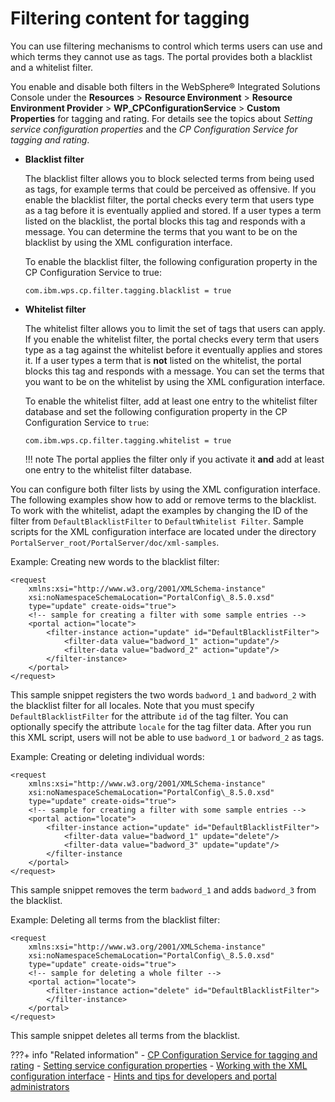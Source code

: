 # Filtering content for tagging

You can use filtering mechanisms to control which terms users can use and which terms they cannot use as tags. The portal provides both a blacklist and a whitelist filter.

You enable and disable both filters in the WebSphere® Integrated Solutions Console under the **Resources** \> **Resource Environment** \> **Resource Environment Provider** \> **WP_CPConfigurationService** \> **Custom Properties** for tagging and rating. For details see the topics about *Setting service configuration properties* and the *CP Configuration Service for tagging and rating*.

-   **Blacklist filter**

    The blacklist filter allows you to block selected terms from being used as tags, for example terms that could be perceived as offensive. If you enable the blacklist filter, the portal checks every term that users type as a tag before it is eventually applied and stored. If a user types a term listed on the blacklist, the portal blocks this tag and responds with a message. You can determine the terms that you want to be on the blacklist by using the XML configuration interface.

    To enable the blacklist filter, the following configuration property in the CP Configuration Service to true:

    ```
    com.ibm.wps.cp.filter.tagging.blacklist = true
    ```

-   **Whitelist filter**

    The whitelist filter allows you to limit the set of tags that users can apply. If you enable the whitelist filter, the portal checks every term that users type as a tag against the whitelist before it eventually applies and stores it. If a user types a term that is **not** listed on the whitelist, the portal blocks this tag and responds with a message. You can set the terms that you want to be on the whitelist by using the XML configuration interface.

    To enable the whitelist filter, add at least one entry to the whitelist filter database and set the following configuration property in the CP Configuration Service to `true`:

    ```
    com.ibm.wps.cp.filter.tagging.whitelist = true
    ```

    !!! note
        The portal applies the filter only if you activate it **and** add at least one entry to the whitelist filter database.


You can configure both filter lists by using the XML configuration interface. The following examples show how to add or remove terms to the blacklist. To work with the whitelist, adapt the examples by changing the ID of the filter from `DefaultBlacklistFilter` to `DefaultWhitelist Filter`. Sample scripts for the XML configuration interface are located under the directory `PortalServer_root/PortalServer/doc/xml-samples`.

Example: Creating new words to the blacklist filter:

```
<request
    xmlns:xsi="http://www.w3.org/2001/XMLSchema-instance"
    xsi:noNamespaceSchemaLocation="PortalConfig\_8.5.0.xsd"
    type="update" create-oids="true">
    <!-- sample for creating a filter with some sample entries -->
    <portal action="locate">
        <filter-instance action="update" id="DefaultBlacklistFilter">
            <filter-data value="badword_1" action="update"/>
            <filter-data value="badword_2" action="update"/>        
        </filter-instance>
    </portal>
</request>
```

This sample snippet registers the two words `badword_1` and `badword_2` with the blacklist filter for all locales. Note that you must specify `DefaultBlacklistFilter` for the attribute `id` of the tag filter. You can optionally specify the attribute `locale` for the tag filter data. After you run this XML script, users will not be able to use `badword_1` or `badword_2` as tags.

Example: Creating or deleting individual words:

```
<request
    xmlns:xsi="http://www.w3.org/2001/XMLSchema-instance"
    xsi:noNamespaceSchemaLocation="PortalConfig\_8.5.0.xsd"
    type="update" create-oids="true">
    <!-- sample for creating a filter with some sample entries -->
    <portal action="locate">
        <filter-instance action="update" id="DefaultBlacklistFilter">
            <filter-data value="badword_1" update="delete"/>
            <filter-data value="badword_3" update="update"/>
        </filter-instance
    </portal>
</request>
```

This sample snippet removes the term `badword_1` and adds `badword_3` from the blacklist.

Example: Deleting all terms from the blacklist filter:

```
<request
    xmlns:xsi="http://www.w3.org/2001/XMLSchema-instance"
    xsi:noNamespaceSchemaLocation="PortalConfig\_8.5.0.xsd"
    type="update" create-oids="true">
    <!-- sample for deleting a whole filter -->
    <portal action="locate">
        <filter-instance action="delete" id="DefaultBlacklistFilter">
        </filter-instance>
    </portal>
</request>
```

This sample snippet deletes all terms from the blacklist.


???+ info "Related information"
    - [CP Configuration Service for tagging and rating](../../../deployment/manage/config_portal_behavior/service_config_properties/portal_svc_cfg/cp_cfg_svc/index.md)
    - [Setting service configuration properties](../../../deployment/manage/config_portal_behavior/service_config_properties/index.md)
    - [Working with the XML configuration interface](../../../extend_dx/development_tools/portal_admin_tools/xml_config_interface/working_xml_config_interface/index.md)
    - [Hints and tips for developers and portal administrators](../hints_tips_tag_rate/tag_rate_ref_hintip_4admins.md)

